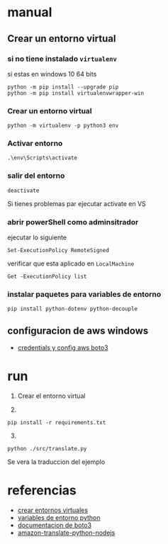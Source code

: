 # manual

## Crear un entorno virtual

### si no tiene instalado `virtualenv`
si estas en windows 10 64 bits
```
python -m pip install --upgrade pip
python -m pip install virtualenvwrapper-win
```

### Crear un entorno virtual

```
python -m virtualenv -p python3 env
```

### Activar entorno

```
.\env\Scripts\activate
```

### salir del entorno

```
deactivate
```

Si tienes problemas par ejecutar activate en VS

### abrir powerShell como adminsitrador

ejecutar lo siguiente
```
Set-ExecutionPolicy RemoteSigned
```

verificar que esta aplicado en `LocalMachine`

```
Get -ExecutionPolicy list
```

### instalar paquetes para variables de entorno

```
pip install python-dotenv python-decouple 
```

## configuracion de aws windows
 

- [credentials y config aws boto3](https://www.youtube.com/watch?v=tW3HoYRnABs)

# run

1. Crear el entorno virtual

2. 
```
pip install -r requirements.txt
```

3. 
```
python ./src/translate.py
```

Se vera la traduccion del ejemplo




# referencias

- [crear entornos virtuales](https://www.youtube.com/watch?v=TNtrAvNNxTY)
- [variables de entorno python](https://www.youtube.com/watch?v=E0Ys_ntvshY)
- [documentacion de boto3](https://boto3.amazonaws.com/v1/documentation/api/latest/guide/credentials.html#:~:text=Boto3%20will%20check%20these%20environment%20variables%20for%20credentials%3A,only%20needed%20when%20you%20are%20using%20temporary%20credentials.)
- [amazon-translate-python-nodejs](https://www.fernandomc.com/posts/amazon-translate-python-nodejs/)
